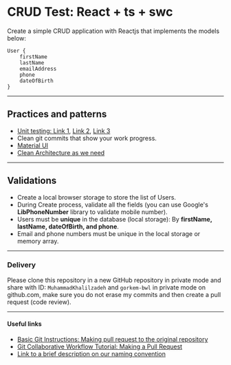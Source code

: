 # CRUD Test: React + ts + swc

Create a simple CRUD application with Reactjs that implements the models below:

```
User {
    firstName
    lastName
    emailAddress
    phone
    dateOfBirth
}
```

---

## Practices and patterns

- [Unit testing: Link 1](https://en.wikipedia.org/wiki/Unit_testing), [Link 2](https://www.testim.io/blog/node-js-unit-testing-get-started-quickly-with-examples/), [Link 3](https://www.lambdatest.com/learning-hub/nodejs-unit-testing)
- Clean git commits that show your work progress.
- [Material UI](https://mui.com/material-ui/getting-started/)
- [Clean Architecture as we need](https://github.com/bluewave-labs/verifywise/blob/master/Clean_Architecture.md#clean-architecture)


---

## Validations

- Create a local browser storage to store the list of Users.
- During Create process, validate all the fields (you can use Google's **LibPhoneNumber** library to validate mobile number).
- Users must be **unique** in the database (local storage): By **firstName, lastName, dateOfBirth, and phone**.
- Email and phone numbers must be unique in the local storage or memory array.

---

### Delivery

Please clone this repository in a new GitHub repository in private mode and share with ID: `MuhammadKhalilzadeh` and `gorkem-bwl` in private mode on github.com, make sure you do not erase my commits and then create a pull request (code review).

---

#### Useful links

- [Basic Git Instructions: Making pull request to the original repository](https://github.com/MuhammadKhalilzadeh/basic-git-instructions?tab=readme-ov-file#making-pull-request-to-the-original-repository)
- [Git Collaborative Workflow Tutorial: Making a Pull Request](https://github.com/ajhollid/bluewave_collaborative_git?tab=readme-ov-file#making-a-pull-request)
- [Link to a brief description on our naming convention](https://github.com/MuhammadKhalilzadeh/basic-git-instructions?tab=readme-ov-file#checking-out-and-creating-a-new-branch)
